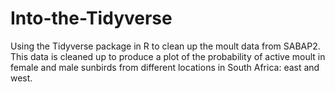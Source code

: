 # Into-the-Tidyverse
Using the Tidyverse package in R to clean up the moult data from SABAP2. This data is cleaned up to produce a plot of the probability of active moult in female and male sunbirds from different locations in South Africa: east and west. 
